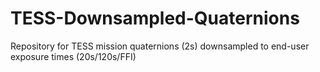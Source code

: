 # TESS-Downsampled-Quaternions
Repository for TESS mission quaternions (2s) downsampled to end-user exposure times (20s/120s/FFI)
